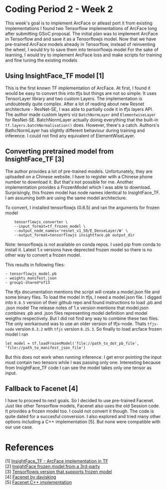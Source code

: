 # Coding Period 2 - Week 2
This week's goal is to implement ArcFace or atleast port it from existing implementations
I found two Tensorflow implementations of ArcFace  long after submitting GSoC proposal. 
The initial plan was to implement ArcFace in Tensorflow and and save it as a Tensorflowjs model.
Now that we have pre-trained ArcFace models already in Tensorflow, instead of reinventing the wheel, I would try to save them into tensorflowjs model
For the sake of learning, I would try to implement ArcFace loss and make scripts for training and fine tuning the existing models

## Using InsightFace_TF model [1]
This is the first known TF implementation of ArcFace. At first, I found it would be easy to convert this into tfjs but things are not so simple.
It uses TensorLayer library and two custom Layers. The implementation is undoubtedly quite complex. 
After a lot of reading about new Resnet architecture - ResNet-SE, I was able to partially code it in tfjs layers API.
The author made custom layers viz `BatchNormLayer` and `ElementwiseLayer` for ResNet-SE. BatchNormLayer actually doinig everything that the built-in `tf.layers.batchNormalisation()` does. However, there's a catch. Authors's BathcNormLayer has slightly different behaviour during training and inference.
I could not find any equivalent of ElementWiseLayer. 

## Converting pretrained model from InsightFace_TF [3]
The author provides a lot of pre-trained models. Unfortunately, they are uploaded on a Chinese website. 
I have to register with a Chinese phone number to download it. But that's not possible for me. 
Another implementation provides a FrozenModel which I was able to download. Surprisingly, this frozen model has node names identical to InsightFace_TF.
I am assuming both are using the same model architecture.

To convert, I installed tensorflowjs (0.8.5) and ran the arguments for frozen model
```
    tensorflowjs_converter \
    --input_format=tf_frozen_model \
    --output_node_names='resnet_v1_50/E_DenseLayer/W' \
    --output_format=tensorflowjs insightface.pb output_dir
```
Note: tensorflowjs is not available on conda repos. I used pip from conda to install it. 
Latest 1.x versions have deprected frozen model so there is no other way to convert a frozen model.

This results in following files:
```
- tensorflowjs_model.pb
- weights_manifest.json
- group1-shared*of13
```
The tfjs documentation mentions the script will create a model.json file and some binary files.
To load the model in tfjs, I need a model.json file. I digged into `0.8.5` version of their github repo and found instructions to load .pb and .json model
The release notes of 1.x version mentions that model.json combines .pb and .json files representing model definition and model weigths respectively.
But I did not find any way to combine these two files. The only workaround was to use an older version of tfjs-node. 
Thats `tfjs-node` version `0.3.2` with `tfjs` version `0.15.3`. 
So finally to load arcface frozen model I ran
```
let model = tf.loadFrozenModel('file://path_to_dot_pb_file', 'file://path_to_manifest_json_file')
```
But this does not work when running inference. I get error pointing the input must contain two tensors while I was passing only one.
Interesting because from InsightFace_TF code I can see the model takes only one tensor as input.

## Fallback to Facenet [4]
I have to proceed to next goals. So I decided to use pre-trained Facenet.
Just like other Tensorflow models, Facenet also uses the old Session code. It provides a frozen model too.
I could not convert it though. The code is quite dated for a succesful conversion. I also explored and tried many other options including a C++ implementation [5].
But none were compatible with our use case.

# References
[1] [InsightFace_TF - ArcFace implementation in TF](https://github.com/auroua/InsightFace_TF)       
[2] [InsightFace frozen model from a 3rd-party](https://github.com/AIInAi/tf-insightface)       
[3] [Tensorflowjs version that supports frozen model](https://github.com/tensorflow/tfjs-converter/tree/0.8.x)      
[4] [Facenet by davisking](https://github.com/davidsandberg/facenet)    
[5] [Facenet C++ implementation](https://github.com/mndar/facenet_classifier)
